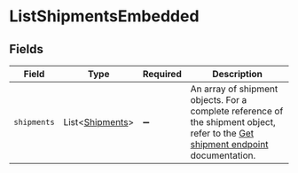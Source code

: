 # ListShipmentsEmbedded


## Fields

| Field                                                                                                                                            | Type                                                                                                                                             | Required                                                                                                                                         | Description                                                                                                                                      |
| ------------------------------------------------------------------------------------------------------------------------------------------------ | ------------------------------------------------------------------------------------------------------------------------------------------------ | ------------------------------------------------------------------------------------------------------------------------------------------------ | ------------------------------------------------------------------------------------------------------------------------------------------------ |
| `shipments`                                                                                                                                      | List\<[Shipments](../../models/operations/Shipments.md)>                                                                                         | :heavy_minus_sign:                                                                                                                               | An array of shipment objects. For a complete reference of the shipment object, refer to the [Get shipment endpoint](get-shipment) documentation. |